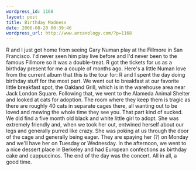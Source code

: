 ```yaml
--- 
wordpress_id: 1168
layout: post
title: Birthday Madness
date: 2006-08-20 00:39:46
wordpress_url: http://www.arcanology.com/?p=1168
---
```

R and I just got home from seeing Gary Numan play at the Fillmore in San Francisco. I'd never seen him play live before and I'd never been to the famous Fillmore so it was a double-treat. R got the tickets for us as a birthday present for me a couple of months ago. Here's a little Numan love from the current album that this is the tour for: R and I spent the day doing birthday stuff for the most part. We went out to breakfast at our favorite little breakfast spot, the Oakland Grill, which is in the warehouse area near Jack London Square. Following that, we went to the Alameda Animal Shelter and looked at cats for adoption. The room where they keep them is tragic as there are roughly 40 cats in separate cages there, all wanting out to be loved and mewing the whole time they see you. That part kind of sucked. We did find a five month old black and white little girl to adopt. She was extremely friendly and, when we took her out, entwined herself about our legs and generally purred like crazy. She was poking at us through the door of the cage and generally being eager. They are spaying her (?) on Monday and we'll have her on Tuesday or Wednesday. In the afternoon, we went to a nice dessert place in Berkeley and had European confections as birthday cake and cappuccinos. The end of the day was the concert. All in all, a good time.